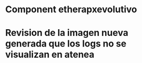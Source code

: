 # Component etherapxevolutivo
#
# Revision de la imagen nueva generada que los logs no se visualizan en atenea